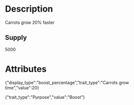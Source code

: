 # Description

Carrots grow 20% faster

## Supply

5000

# Attributes

{"display_type":"boost_percentage","trait_type":"Carrots grow time","value":20}

{"trait_type":"Purpose","value":"Boost"}
